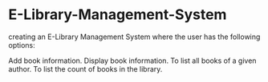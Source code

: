 # E-Library-Management-System
creating an E-Library Management System where the user has the following options:

Add book information.
Display book information.
To list all books of a given author.
To list the count of books in the library.
